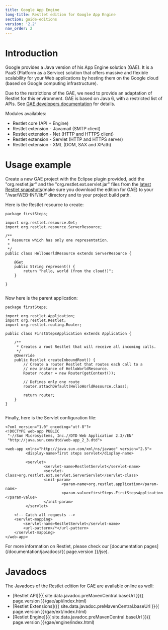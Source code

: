 ```yaml
---
title: Google App Engine
long-title: Restlet edition for Google App Engine
section: guide-editions
version: '2.2'
nav_order: 2
---
```

# Introduction

Google provides a Java version of his App Engine solution (GAE). It is a
PaaS (Platform as a Service) solution that offers massive and flexible
scalability for your Web applications by hosting them on the Google
cloud (based on Google computing infrastructure).

Due to the restrictions of the GAE, we need to provide an adaptation of
Restlet for this environment. GAE is based on Java 6, with a restricted
list of APIs. See [GAE developers
documentation](https://developers.google.com/appengine/)
for details.

Modules availables:

-   Restlet core (API + Engine)
-   Restlet extension - Javamail (SMTP client)
-   Restlet extension - Net (HTTP and HTTPS client)
-   Restlet extension - Servlet (HTTP and HTTPS server)
-   Restlet extension - XML (DOM, SAX and XPath)

# Usage example

Create a new GAE project with the Eclipse plugin provided, add the
"org.restlet.jar" and the "org.restlet.ext.servlet.jar" files from the
[latest Restlet snapshots](/downloads/current?distribution=zip&release=unstable&edition=gae)(make
sure you download the edition for GAE) to your "/war/WEB-INF/lib/"
directory and to your project build path.

Here is the Restlet resource to create:


<pre class="language-java"><code class="language-java">package firstSteps;

import org.restlet.resource.Get;
import org.restlet.resource.ServerResource;

/**
 * Resource which has only one representation.
 *
 */
public class HelloWorldResource extends ServerResource {

    @Get
    public String represent() {
        return "hello, world (from the cloud!)";
    }

}

</code></pre>

Now here is the parent application:


<pre class="language-java"><code class="language-java">package firstSteps;

import org.restlet.Application;
import org.restlet.Restlet;
import org.restlet.routing.Router;

public class FirstStepsApplication extends Application {

    /**
     * Creates a root Restlet that will receive all incoming calls.
     */
    @Override
    public Restlet createInboundRoot() {
        // Create a router Restlet that routes each call to a
        // new instance of HelloWorldResource.
        Router router = new Router(getContext());

        // Defines only one route
        router.attachDefault(HelloWorldResource.class);

        return router;
    }
}

</code></pre>

Finally, here is the Servlet configuration file:


<pre class="language-markup"><code class="language-markup">&lt;?xml version=&quot;1.0&quot; encoding=&quot;utf-8&quot;?&gt;
&lt;!DOCTYPE web-app PUBLIC
 &quot;-//Sun Microsystems, Inc.//DTD Web Application 2.3//EN&quot;
 &quot;http://java.sun.com/dtd/web-app_2_3.dtd&quot;&gt;

&lt;web-app xmlns=&quot;http://java.sun.com/xml/ns/javaee&quot; version=&quot;2.5&quot;&gt;
         &lt;display-name&gt;first steps servlet&lt;/display-name&gt;

         &lt;servlet&gt;
                 &lt;servlet-name&gt;RestletServlet&lt;/servlet-name&gt;
                 &lt;servlet-class&gt;org.restlet.ext.servlet.ServerServlet&lt;/servlet-class&gt;
                 &lt;init-param&gt;
                         &lt;param-name&gt;org.restlet.application&lt;/param-name&gt;
                         &lt;param-value&gt;firstSteps.FirstStepsApplication  &lt;/param-value&gt;
                 &lt;/init-param&gt;
         &lt;/servlet&gt;

    &lt;!-- Catch all requests --&gt;
    &lt;servlet-mapping&gt;
        &lt;servlet-name&gt;RestletServlet&lt;/servlet-name&gt;
        &lt;url-pattern&gt;/*&lt;/url-pattern&gt;
    &lt;/servlet-mapping&gt;
&lt;/web-app&gt;
</code></pre>

For more information on Restlet, please check our [documentation
pages](/documentation/javadocs/{{ page.version }}/jse).

# Javadocs

The Javadocs of the Restlet edition for GAE are available online as
well:

-   [Restlet
    API]({{ site.data.javadoc.preMavenCentral.baseUrl }}{{ page.version }}/gae/api/index.html)
-   [Restlet
    Extensions]({{ site.data.javadoc.preMavenCentral.baseUrl }}{{ page.version }}/gae/ext/index.html)
-   [Restlet
    Engine]({{ site.data.javadoc.preMavenCentral.baseUrl }}{{ page.version }}/gae/engine/index.html)
